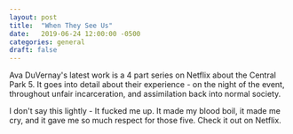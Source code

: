 ```yaml
---
layout: post
title:  "When They See Us"
date:   2019-06-24 12:00:00 -0500
categories: general
draft: false
---
```


Ava DuVernay's latest work is a 4 part series on Netflix about the Central Park 5. It goes into detail about their experience - on the night of the event, throughout unfair incarceration, and assimilation back into normal society.

I don't say this lightly - It fucked me up. It made my blood boil, it made me cry, and it gave me so much respect for those five. Check it out on Netflix.